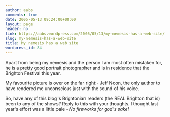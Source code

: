 ```yaml
---
author: aabs
comments: true
date: 2005-05-13 09:24:00+00:00
layout: page
header: no
link: https://aabs.wordpress.com/2005/05/13/my-nemesis-has-a-web-site/
slug: my-nemesis-has-a-web-site
title: My nemesis has a web site
wordpress_id: 84
---
```


Apart from being my nemesis and the person I am most often mistaken for, he is a pretty good portrait photographer and is in residence that the Brighton Festival this year.

My favourite picture is over on the far right:- Jeff Noon, the only author to have rendered me unconscious just with the sound of his voice.

So, have any of this blog's Brightonian readers (the REAL Brighton that is) been to any of the shows? Reply to this with your thoughts. I thought last year's effort was a little pale - _No fireworks for god's sake!_
